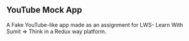 ## YouTube Mock App

A Fake YouTube-like app made as an assignment for LWS- Learn With Sumit => Think in a Redux way platform.
